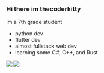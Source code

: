 ### Hi there im thecoderkitty

im a 7th grade student

- python dev
- flutter dev
- almost fullstack web dev
- learning some C#, C++, and Rust


<img align="left" src="https://github-readme-stats.vercel.app/api?username=thecoderkitty&count_private=true&include_all_commits=true&show_icons=true&hide_border=true&theme=radical"/>

<img align="left" src="https://github-readme-stats.vercel.app/api/top-langs/?username=thecoderkitty&layout=compact&card_width=250&hide_border=true&theme=radical"/>
